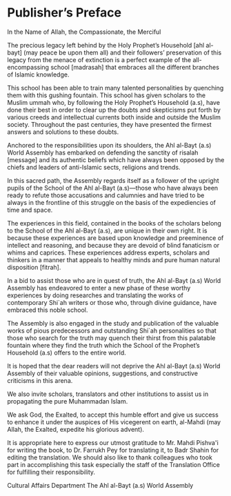 Publisher’s Preface
===================

In the Name of Allah, the Compassionate, the Merciful

The precious legacy left behind by the Holy Prophet’s Household [ahl
al-bayt] (may peace be upon them all) and their followers’ preservation
of this legacy from the menace of extinction is a perfect example of the
all-encompassing school [madrasah] that embraces all the different
branches of Islamic knowledge.

This school has been able to train many talented personalities by
quenching them with this gushing fountain. This school has given
scholars to the Muslim ummah who, by following the Holy Prophet’s
Household (a.s), have done their best in order to clear up the doubts
and skepticisms put forth by various creeds and intellectual currents
both inside and outside the Muslim society. Throughout the past
centuries, they have presented the firmest answers and solutions to
these doubts.

Anchored to the responsibilities upon its shoulders, the Ahl al-Bayt
(a.s) World Assembly has embarked on defending the sanctity of risalah
[message] and its authentic beliefs which have always been opposed by
the chiefs and leaders of anti-Islamic sects, religions and trends.

In this sacred path, the Assembly regards itself as a follower of the
upright pupils of the School of the Ahl al-Bayt (a.s)—those who have
always been ready to refute those accusations and calumnies and have
tried to be always in the frontline of this struggle on the basis of the
expediencies of time and space.

The experiences in this field, contained in the books of the scholars
belong to the School of the Ahl al-Bayt (a.s), are unique in their own
right. It is because these experiences are based upon knowledge and
preeminence of intellect and reasoning, and because they are devoid of
blind fanaticism or whims and caprices. These experiences address
experts, scholars and thinkers in a manner that appeals to healthy minds
and pure human natural disposition [fitrah].

In a bid to assist those who are in quest of truth, the Ahl al-Bayt
(a.s) World Assembly has endeavored to enter a new phase of these worthy
experiences by doing researches and translating the works of
contemporary Shi\`ah writers or those who, through divine guidance, have
embraced this noble school.

The Assembly is also engaged in the study and publication of the
valuable works of pious predecessors and outstanding Shi\`ah
personalities so that those who search for the truth may quench their
thirst from this palatable fountain where they find the truth which the
School of the Prophet’s Household (a.s) offers to the entire world.

It is hoped that the dear readers will not deprive the Ahl al-Bayt
(a.s) World Assembly of their valuable opinions, suggestions, and
constructive criticisms in this arena.

We also invite scholars, translators and other institutions to assist
us in propagating the pure Muhammadan Islam.

We ask God, the Exalted, to accept this humble effort and give us
success to enhance it under the auspices of His vicegerent on earth,
al-Mahdi (may Allah, the Exalted, expedite his glorious advent).

It is appropriate here to express our utmost gratitude to Mr. Mahdi
Pishva'i for writing the book, to Dr. Farrukh Pey for translating it, to
Badr Shahin for editing the translation. We should also like to thank
colleagues who took part in accomplishing this task especially the staff
of the Translation Office for fulfilling their responsibility.


Cultural Affairs Department
The Ahl al-Bayt (a.s) World Assembly


